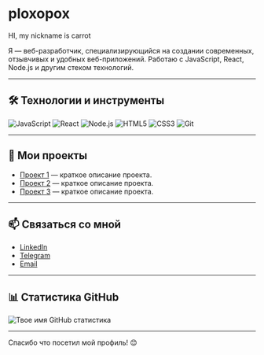 # ploxopox

HI, my nickname is carrot


Я — веб-разработчик, специализирующийся на создании современных, отзывчивых и удобных веб-приложений. Работаю с JavaScript, React, Node.js и другим стеком технологий.

---

## 🛠 Технологии и инструменты

![JavaScript](https://img.shields.io/badge/JavaScript-F7DF1E?style=for-the-badge&logo=javascript&logoColor=black)
![React](https://img.shields.io/badge/React-20232A?style=for-the-badge&logo=react&logoColor=61DAFB)
![Node.js](https://img.shields.io/badge/Node.js-339933?style=for-the-badge&logo=nodedotjs&logoColor=white)
![HTML5](https://img.shields.io/badge/HTML5-E34F26?style=for-the-badge&logo=html5&logoColor=white)
![CSS3](https://img.shields.io/badge/CSS3-1572B6?style=for-the-badge&logo=css3&logoColor=white)
![Git](https://img.shields.io/badge/Git-F05032?style=for-the-badge&logo=git&logoColor=white)

---

## 🚀 Мои проекты

- [Проект 1](ссылка_на_проек_1) — краткое описание проекта.
- [Проект 2](ссылка_на_проек_2) — краткое описание проекта.
- [Проект 3](ссылка_на_проек_3) — краткое описание проекта.

---

## 📫 Связаться со мной
- [LinkedIn](https://linkedin.com/in/твоя_ссылка)
- [Telegram](https://t.me/твое_имя)
- [Email](mailto:твояпочта@example.com)

---

## 📊 Статистика GitHub

![Твое имя GitHub статистика](https://github-readme-stats.vercel.app/api?username=твой_ник&show_icons=true&theme=radical)

---

Спасибо что посетил мой профиль! 😊
